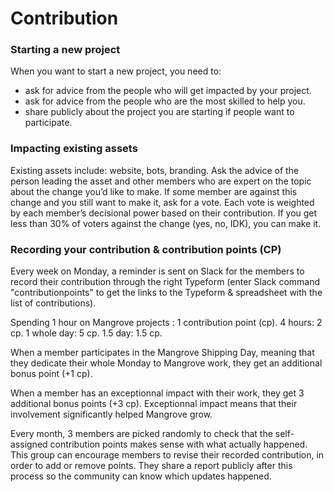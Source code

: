 # Contribution


### Starting a new project
When you want to start a new project, you need to:
- ask for advice from the people who will get impacted by your project.
- ask for advice from the people who are the most skilled to help you.
- share publicly about the project you are starting if people want to participate.


### Impacting existing assets
Existing assets include: website, bots, branding.
Ask the advice of the person leading the asset and other members who are expert on the topic about the change you’d like to make.
If some member are against this change and you still want to make it, ask for a vote. Each vote is weighted by each member’s decisional power based on their contribution.  If you get less than 30% of voters against the change (yes, no, IDK), you can make it.


### Recording your contribution & contribution points (CP)
Every week on Monday, a reminder is sent on Slack for the members to record their contribution through the right Typeform (enter Slack command "contributionpoints" to get the links to the Typeform & spreadsheet with the list of contributions).

Spending 1 hour on Mangrove projects : 1 contribution point (cp).
4 hours: 2 cp.
1 whole day: 5 cp.
1.5 day: 1.5 cp.

When a member participates in the Mangrove Shipping Day, meaning that they dedicate their whole Monday to Mangrove work, they get an additional bonus point (+1 cp).

When a member has an exceptionnal impact with their work, they get 3 additional bonus points (+3 cp). Exceptionnal impact means that their involvement significantly helped Mangrove grow.

Every month, 3 members are picked randomly to check that the self-assigned contribution points makes sense with what actually happened. This group can encourage members to revise their recorded contribution, in order to add or remove points. They share a report publicly after this process so the community can know which updates happened.